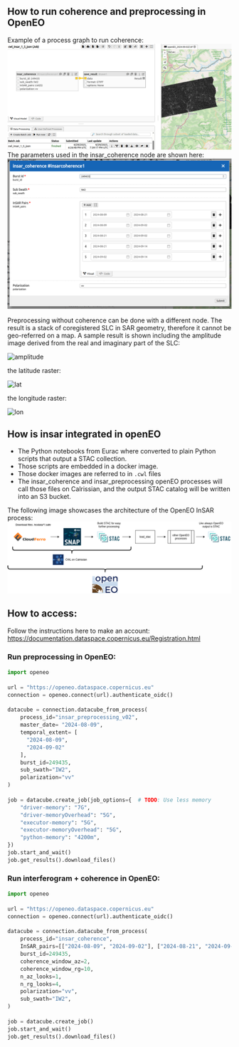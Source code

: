 ## How to run coherence and preprocessing in OpenEO

Example of a process graph to run coherence:
![image](./img/openeo_insar_coherence_in_editor.png)
The parameters used in the insar_coherence node are shown here:
![image](./img/openeo_insar_coherence_options.png)

Preprocessing without coherence can be done with a different node. The result is a stack of coregistered SLC in SAR geometry, therefore it cannot be geo-referred on a map. A sample result is shown including the amplitude image derived from the real and imaginary part of the SLC:

![amplitude](https://github.com/user-attachments/assets/e91e39c1-150a-400b-9f4a-1deec5f37016)

the latitude raster:

![lat](https://github.com/user-attachments/assets/d83434e5-3e8d-4263-a53e-8d3d0316c173)

the longitude raster:

![lon](https://github.com/user-attachments/assets/da40297a-f611-4f92-a713-87274fdbe075)


## How is insar integrated in openEO

- The Python notebooks from Eurac where converted to plain Python scripts that output a STAC collection.
- Those scripts are embedded in a docker image.
- Those docker images are referred to in `.cwl` files
- The insar_coherence and insar_preprocessing openEO processes will call those files on Calrissian, and the output STAC
  catalog will be written into an S3 bucket.

The following image showcases the architecture of the OpenEO InSAR process:
![image](./img/openeo_insar.drawio.png)

## How to access:

Follow the instructions here to make an account: https://documentation.dataspace.copernicus.eu/Registration.html

### Run preprocessing in OpenEO:

```python
import openeo

url = "https://openeo.dataspace.copernicus.eu"
connection = openeo.connect(url).authenticate_oidc()

datacube = connection.datacube_from_process(
    process_id="insar_preprocessing_v02",
    master_date= "2024-08-09",
    temporal_extent= [
      "2024-08-09",
      "2024-09-02"
    ],
    burst_id=249435,
    sub_swath="IW2",
    polarization="vv"
)

job = datacube.create_job(job_options={  # TODO: Use less memory
    "driver-memory": "7G",
    "driver-memoryOverhead": "5G",
    "executor-memory": "5G",
    "executor-memoryOverhead": "5G",
    "python-memory": "4200m",
})
job.start_and_wait()
job.get_results().download_files()
```

### Run interferogram + coherence in OpenEO:

```python
import openeo

url = "https://openeo.dataspace.copernicus.eu"
connection = openeo.connect(url).authenticate_oidc()

datacube = connection.datacube_from_process(
    process_id="insar_coherence",
    InSAR_pairs=[["2024-08-09", "2024-09-02"], ["2024-08-21", "2024-09-02"]],
    burst_id=249435,
    coherence_window_az=2,
    coherence_window_rg=10,
    n_az_looks=1,
    n_rg_looks=4,
    polarization="vv",
    sub_swath="IW2",
)

job = datacube.create_job()
job.start_and_wait()
job.get_results().download_files()
```
